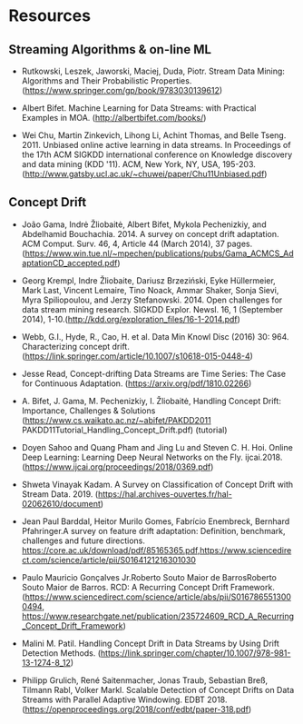 # Resources

## Streaming Algorithms & on-line ML

* Rutkowski, Leszek, Jaworski, Maciej, Duda, Piotr. Stream Data Mining: Algorithms and Their Probabilistic Properties. (https://www.springer.com/gp/book/9783030139612)

* Albert Bifet. Machine Learning for Data Streams: with Practical Examples in MOA. (http://albertbifet.com/books/)

* Wei Chu, Martin Zinkevich, Lihong Li, Achint Thomas, and Belle Tseng. 2011. Unbiased online active learning in data streams. In Proceedings of the 17th ACM SIGKDD international conference on Knowledge discovery and data mining (KDD '11). ACM, New York, NY, USA, 195-203. (http://www.gatsby.ucl.ac.uk/~chuwei/paper/Chu11Unbiased.pdf)

## Concept Drift

* João Gama, Indrė Žliobaitė, Albert Bifet, Mykola Pechenizkiy, and Abdelhamid Bouchachia. 2014. A survey on concept drift adaptation. ACM Comput. Surv. 46, 4, Article 44 (March 2014), 37 pages. (https://www.win.tue.nl/~mpechen/publications/pubs/Gama_ACMCS_AdaptationCD_accepted.pdf)

* Georg Krempl, Indre Žliobaite, Dariusz Brzeziński, Eyke Hüllermeier, Mark Last, Vincent Lemaire, Tino Noack, Ammar Shaker, Sonja Sievi, Myra Spiliopoulou, and Jerzy Stefanowski. 2014. Open challenges for data stream mining research. SIGKDD Explor. Newsl. 16, 1 (September 2014), 1-10.(http://kdd.org/exploration_files/16-1-2014.pdf)

* Webb, G.I., Hyde, R., Cao, H. et al. Data Min Knowl Disc (2016) 30: 964. Characterizing concept drift. (https://link.springer.com/article/10.1007/s10618-015-0448-4)

* Jesse Read, Concept-drifting Data Streams are Time Series: The Case for Continuous Adaptation. (https://arxiv.org/pdf/1810.02266)

* A. Bifet, J. Gama, M. Pechenizkiy, I. Žliobaitė, Handling Concept Drift: Importance, Challenges & Solutions (https://www.cs.waikato.ac.nz/~abifet/PAKDD2011 PAKDD11Tutorial_Handling_Concept_Drift.pdf) (tutorial)

* Doyen Sahoo and Quang Pham and Jing Lu and Steven C. H. Hoi. Online Deep Learning: Learning Deep Neural Networks on the Fly. ijcai.2018. (https://www.ijcai.org/proceedings/2018/0369.pdf)

* Shweta Vinayak Kadam. A Survey on Classification of Concept Drift with Stream Data. 2019. (https://hal.archives-ouvertes.fr/hal-02062610/document)

* Jean Paul Barddal, Heitor Murilo Gomes, Fabrício Enembreck, Bernhard Pfahringer.A survey on feature drift adaptation: Definition, benchmark, challenges and future directions. https://core.ac.uk/download/pdf/85165365.pdf,https://www.sciencedirect.com/science/article/pii/S0164121216301030

* Paulo Mauricio Gonçalves Jr.Roberto Souto Maior de BarrosRoberto Souto Maior de Barros. RCD: A Recurring Concept Drift Framework. (https://www.sciencedirect.com/science/article/abs/pii/S0167865513000494, https://www.researchgate.net/publication/235724609_RCD_A_Recurring_Concept_Drift_Framework)

* Malini M. Patil. Handling Concept Drift in Data Streams by Using Drift Detection Methods. (https://link.springer.com/chapter/10.1007/978-981-13-1274-8_12)

* Philipp Grulich, René Saitenmacher, Jonas Traub, Sebastian Breß, Tilmann Rabl, Volker Markl. Scalable Detection of Concept Drifts on Data Streams with Parallel Adaptive Windowing. EDBT 2018. (https://openproceedings.org/2018/conf/edbt/paper-318.pdf)
